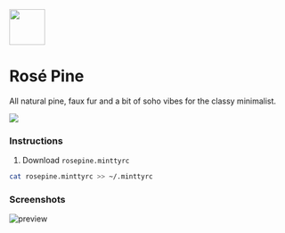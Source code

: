 <img src="https://github.com/rose-pine/rose-pine-theme/blob/master/assets/icon.png" width="64" />

# Rosé Pine

All natural pine, faux fur and a bit of soho vibes for the classy minimalist.

[![](https://img.shields.io/badge/Rosé%20Pine%20Theme-191724)](https://github.com/rose-pine/rose-pine-theme)

### Instructions

1. Download `rosepine.minttyrc`

```sh
cat rosepine.minttyrc >> ~/.minttyrc
```

### Screenshots

![preview](https://cdn.discordapp.com/attachments/767172954395639811/776239764290535424/unknown.png)
